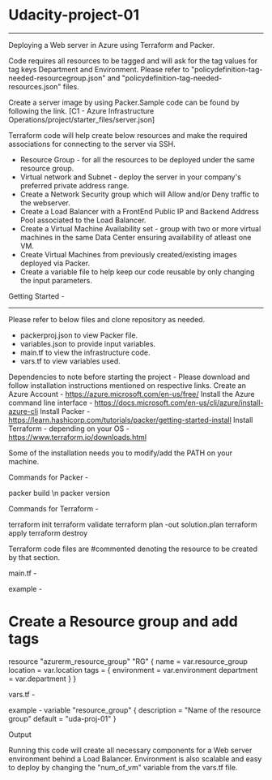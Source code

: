 # Udacity-project-01
*********************
Deploying a Web server in Azure using Terraform and Packer.

Code requires all resources to be tagged and will ask for the tag values for tag keys Department and Environment.
Please refer to "policydefinition-tag-needed-resourcegroup.json" and "policydefinition-tag-needed-resources.json" files.

Create a server image by using Packer.Sample code can be found by following the link.
[C1 - Azure Infrastructure Operations/project/starter_files/server.json]

Terraform code will help create below resources and make the required associations for connecting to the server via SSH.
- Resource Group - for all the resources to be deployed under the same resource group.
- Virtual network and Subnet - deploy the server in your company's preferred private address range.
- Create a Network Security group which will Allow and/or Deny traffic to the webserver.
- Create a Load Balancer with a FrontEnd Public IP and Backend Address Pool associated to the Load Balancer.
- Create a Virtual Machine Availability set - group with two or more virtual machines in the same Data Center ensuring availability of atleast one VM.
- Create Virtual Machines from previously created/existing images deployed via Packer.
- Create a variable file to help keep our code reusable by only changing the input parameters.

Getting Started - 
******************
Please refer to below files and clone repository as needed.
- packerproj.json to view Packer file.
- variables.json to provide input variables.
- main.tf to view the infrastructure code.
- vars.tf to view variables used.

Dependencies to note before starting the project - Please download and follow installation instructions mentioned on respective links.
Create an Azure Account - https://azure.microsoft.com/en-us/free/
Install the Azure command line interface - https://docs.microsoft.com/en-us/cli/azure/install-azure-cli
Install Packer - https://learn.hashicorp.com/tutorials/packer/getting-started-install
Install Terraform - depending on your OS - https://www.terraform.io/downloads.html

Some of the installation needs you to modify/add the PATH on your machine.

Commands for Packer - 

packer build \n
packer version

Commands for Terraform -

terraform init
terraform validate
terraform plan -out solution.plan
terraform apply
terraform destroy

Terraform code files are #commented denoting the resource to be created by that section.

main.tf - 

  example - 
# Create a Resource group and add tags
resource "azurerm_resource_group" "RG" {
  name     = var.resource_group
  location = var.location
  tags = {
    environment = var.environment
	department = var.department
  }
}

vars.tf -

  example - 
variable "resource_group" {
  description = "Name of the resource group"
  default = "uda-proj-01"
}

Output

Running this code will create all necessary components for a Web server environment behind a Load Balancer.
Environment is also scalable and easy to deploy by changing the "num_of_vm" variable from the vars.tf file.



